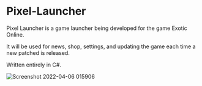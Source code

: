 # Pixel-Launcher
Pixel Launcher is a game launcher being developed for the game Exotic Online. 

It will be used for news, shop, settings, and updating the game each time a new patched is released. 

Written entirely in C#.

![Screenshot 2022-04-06 015906](https://user-images.githubusercontent.com/90495366/161905521-9a9f1249-45f8-4099-8e0c-5cb5e7448fe3.png)
